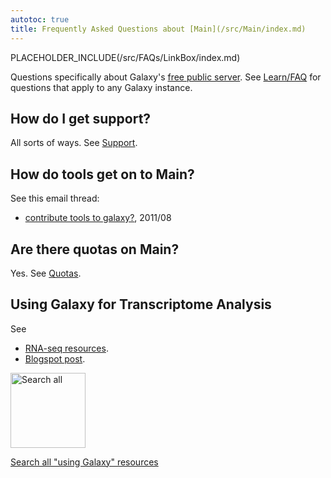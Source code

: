 ```yaml
---
autotoc: true
title: Frequently Asked Questions about [Main](/src/Main/index.md)
---
```

PLACEHOLDER_INCLUDE(/src/FAQs/LinkBox/index.md)


 
Questions specifically about Galaxy's [free public server](/src/Main/index.md).  See [Learn/FAQ](/src/Learn/FAQ/index.md) for questions that apply to any Galaxy instance.


 
## How do I get support?

All sorts of ways.  See [Support](/src/support/index.md).

## How do tools get on to Main?

See this email thread:
* [contribute tools to galaxy?](http://dev.list.galaxyproject.org/contribute-tools-to-galaxy-td4141388.html), 2011/08

## Are there quotas on Main?

Yes.  See [Quotas](/src/Main/index.md#quotas).

## Using Galaxy for Transcriptome Analysis

See 
* [RNA-seq resources](https://wiki.galaxyproject.org/Support#Tools_on_the_Main_server:_RNA-seq).
* [Blogspot post](http://kevin-gattaca.blogspot.com/2011/09/faq-howto-do-rna-seq-bioinformatics.html).

<div class='center'>
<a href='http://galaxyproject.org/search/usegalaxy'><img src="/src/images/Logos/UseGalaxySearch.png" alt="Search all "using Galaxy" resources" width="120" /></a>

[Search all "using Galaxy" resources](http://galaxyproject.org/search/usegalaxy)
</div>
